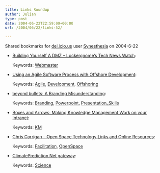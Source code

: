 ```yaml
---
title: Links Roundup
author: Julian
type: post
date: 2004-06-22T22:59:00+00:00
url: /2004/06/22/links-52/

---
```

Shared bookmarks for [del.icio.us][1] user  [Synesthesia][2] on 2004-6-22

  * [Building Yourself A DMZ &#8211; Lockergnome&#8217;s Tech News Watch][3]:
   
    Keywords: [Webmaster][4]
  * [Using an Agile Software Process with Offshore Development][5]:
   
    Keywords: [Agile][6], [Development][7], [Offshoring][8]
  * [beyond bullets: A Branding Misunderstanding][9]:
   
    Keywords: [Branding][10], [Powerpoint][11], [Presentation_Skills][12]
  * [Boxes and Arrows: Making Knowledge Management Work on your Intranet][13]:
   
    Keywords: [KM][14]
  * [Chris Corrigan &#8211; Open Space Technology Links and Online Resources][15]:
   
    Keywords: [Facilitation][16], [OpenSpace][17]
  * [ClimatePrediction.Net gateway][18]:
   
    Keywords: [Science][19]

 [1]: http://del.icio.us/
 [2]: http://del.icio.us/synesthesia
 [3]: http://channels.lockergnome.com/news/archives/20040622_building_yourself_a_dmz.phtml "http://channels.lockergnome.com/news/archives/20040622_building_yourself_a_dmz.phtml"
 [4]: http://del.icio.us/synesthesia/Webmaster
 [5]: http://martinfowler.com/articles/agileOffshore.html "http://martinfowler.com/articles/agileOffshore.html"
 [6]: http://del.icio.us/synesthesia/Agile
 [7]: http://del.icio.us/synesthesia/Development
 [8]: http://del.icio.us/synesthesia/Offshoring
 [9]: http://sociablemedia.typepad.com/beyond_bullets/2004/06/a_branding_misu.html "http://sociablemedia.typepad.com/beyond_bullets/2004/06/a_branding_misu.html"
 [10]: http://del.icio.us/synesthesia/Branding
 [11]: http://del.icio.us/synesthesia/Powerpoint
 [12]: http://del.icio.us/synesthesia/Presentation_Skills
 [13]: http://www.boxesandarrows.com/archives/making_knowledge_management_work_on_your_intranet.php "http://www.boxesandarrows.com/archives/making_knowledge_management_work_on_your_intranet.php"
 [14]: http://del.icio.us/synesthesia/KM
 [15]: http://www.chriscorrigan.com/openspace/oslinks.html "http://www.chriscorrigan.com/openspace/oslinks.html"
 [16]: http://del.icio.us/synesthesia/Facilitation
 [17]: http://del.icio.us/synesthesia/OpenSpace
 [18]: http://www.climateprediction.net/index.php "http://www.climateprediction.net/index.php"
 [19]: http://del.icio.us/synesthesia/Science